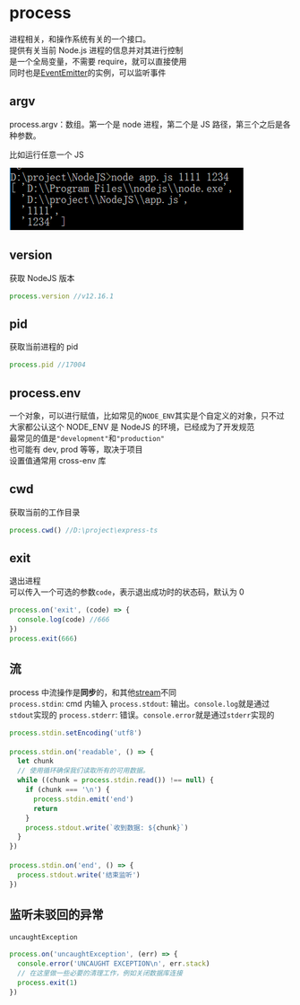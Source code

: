 # process

进程相关，和操作系统有关的一个接口。  
提供有关当前 Node.js 进程的信息并对其进行控制  
是一个全局变量，不需要 require，就可以直接使用  
同时也是[EventEmitter](./002_event_loop.md)的实例，可以监听事件

## argv

process.argv：数组。第一个是 node 进程，第二个是 JS 路径，第三个之后是各种参数。

比如运行任意一个 JS

![](../images/0d2b050614f4fd3eb88ace1164824afc.png)

## version

获取 NodeJS 版本

```js
process.version //v12.16.1
```

## pid

获取当前进程的 pid

```js
process.pid //17004
```

## process.env

一个对象，可以进行赋值，比如常见的`NODE_ENV`其实是个自定义的对象，只不过大家都公认这个 NODE_ENV 是 NodeJS 的环境，已经成为了开发规范  
最常见的值是`"development"`和`"production"`  
也可能有 dev, prod 等等，取决于项目  
设置值通常用 cross-env 库

## cwd

获取当前的工作目录

```js
process.cwd() //D:\project\express-ts
```

## exit

退出进程  
可以传入一个可选的参数`code`，表示退出成功时的状态码，默认为 0

```js
process.on('exit', (code) => {
  console.log(code) //666
})
process.exit(666)
```

## 流

process 中流操作是**同步**的，和其他[stream](./006_stream.md)不同  
`process.stdin`: cmd 内输入
`process.stdout`: 输出。`console.log`就是通过`stdout`实现的
`process.stderr`: 错误。`console.error`就是通过`stderr`实现的

```js
process.stdin.setEncoding('utf8')

process.stdin.on('readable', () => {
  let chunk
  // 使用循环确保我们读取所有的可用数据。
  while ((chunk = process.stdin.read()) !== null) {
    if (chunk === '\n') {
      process.stdin.emit('end')
      return
    }
    process.stdout.write(`收到数据: ${chunk}`)
  }
})

process.stdin.on('end', () => {
  process.stdout.write('结束监听')
})
```

## 监听未驳回的异常

`uncaughtException`

```js
process.on('uncaughtException', (err) => {
  console.error('UNCAUGHT EXCEPTION\n', err.stack)
  // 在这里做一些必要的清理工作，例如关闭数据库连接
  process.exit(1)
})
```
